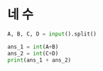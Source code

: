 # 네 수

```python
A, B, C, D = input().split()

ans_1 = int(A+B)
ans_2 = int(C+D)
print(ans_1 + ans_2)
```
